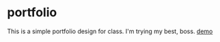 # portfolio
This is a simple portfolio design for class. I'm trying my best, boss.
[demo](https://github.com/raescano/portfolio)